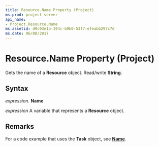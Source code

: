 ```yaml
---
title: Resource.Name Property (Project)
ms.prod: project-server
api_name:
- Project.Resource.Name
ms.assetid: d9c03e1b-194c-b9b0-53f7-efeabb297c7d
ms.date: 06/08/2017
---
```



# Resource.Name Property (Project)

Gets the name of a  **Resource** object. Read/write **String**.


## Syntax

 _expression_. **Name**

 _expression_ A variable that represents a **Resource** object.


## Remarks

For a code example that uses the  **Task** object, see **[Name](Project.Task.Name.md)**.


